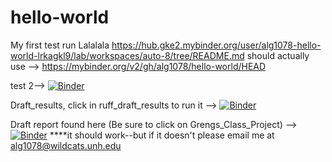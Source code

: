# hello-world
My first test run
Lalalala 
https://hub.gke2.mybinder.org/user/alg1078-hello-world-lrkagkl9/lab/workspaces/auto-8/tree/README.md
should actually use --> https://mybinder.org/v2/gh/alg1078/hello-world/HEAD

test 2--> [![Binder](https://mybinder.org/badge_logo.svg)](https://mybinder.org/v2/gh/alg1078/hello-world/HEAD)

Draft_results, click in ruff_draft_results to run it --> [![Binder](https://mybinder.org/badge_logo.svg)](https://mybinder.org/v2/gh/alg1078/hello-world/HEAD)

Draft report found here (Be sure to click on Grengs_Class_Project) --> [![Binder](https://mybinder.org/badge_logo.svg)](https://mybinder.org/v2/gh/alg1078/hello-world/HEAD)
****it should work--but if it doesn't please email me at alg1078@wildcats.unh.edu 
